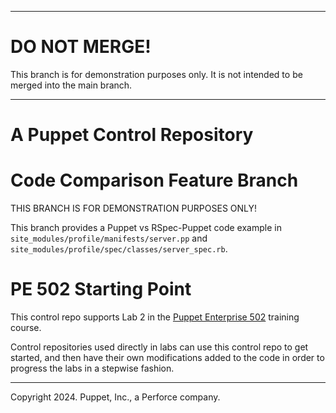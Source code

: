 
---

# DO NOT MERGE!

This branch is for demonstration purposes only. It is not intended to be merged into the main branch.

---

###

# A Puppet Control Repository

# Code Comparison Feature Branch

THIS BRANCH IS FOR DEMONSTRATION PURPOSES ONLY!

This branch provides a Puppet vs RSpec-Puppet code example
in `site_modules/profile/manifests/server.pp` and
`site_modules/profile/spec/classes/server_spec.rb`.


# PE 502 Starting Point

This control repo supports Lab 2 in the [Puppet Enterprise 502](https://www.puppet.com/support/training) training course.

Control repositories used directly in labs can use this control repo to get started, and 
then have their own modifications added to the code in order to progress the labs in a
stepwise fashion.

---

Copyright 2024. Puppet, Inc., a Perforce company. 
